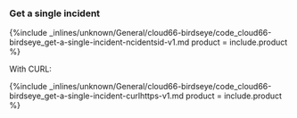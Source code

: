 <!--  usedin: [ _legacy_docker/stack-management/cloud66-birdseye-v1.md, _maestro/stack-management/cloud66-birdseye-v1.md, _node/stack-management/cloud66-birdseye-v1.md, _rails/stack-management/cloud66-birdseye-v1.md, _skycap/stack-management/cloud66-birdseye-v1.md] -->


### Get a single incident


{%include _inlines/unknown/General/cloud66-birdseye/code_cloud66-birdseye_get-a-single-incident-ncidentsid-v1.md  product = include.product %}




With CURL:



{%include _inlines/unknown/General/cloud66-birdseye/code_cloud66-birdseye_get-a-single-incident-curlhttps-v1.md  product = include.product %}




